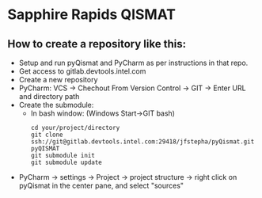 # Sapphire Rapids QISMAT

## How to create a repository like this:

- Setup and run pyQismat and PyCharm as per instructions in that repo.
- Get access to gitlab.devtools.intel.com
- Create a new repository
- PyCharm: VCS -> Chechout From Version Control -> GIT -> Enter URL and directory path
- Create the submodule:
  - In bash window: (Windows Start->GIT bash)
    ```
    cd your/project/directory
    git clone ssh://git@gitlab.devtools.intel.com:29418/jfstepha/pyQismat.git pyQISMAT
    git submodule init
    git submodule update
    ```
- PyCharm ->  settings -> Project -> project structure -> right click on pyQismat in the center pane, and select "sources"

